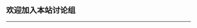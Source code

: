 ## 欢迎加入本站讨论组
---

<iframe id="forum_embed"
  src="javascript:void(0)"
  scrolling="no"
  frameborder="0"
  width="730"
  height="700">
</iframe>
<script type="text/javascript">
  document.getElementById('forum_embed').src =
     'https://groups.google.com/forum/embed/?place=forum/bobinsun'
     + '&showsearch=true&showpopout=true&showtabs=false'
     + '&parenturl=' + encodeURIComponent(window.location.href);
</script>
